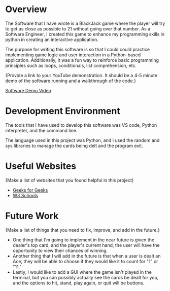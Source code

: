 # Overview

The Software that I have wrote is a BlackJack game where the player will try to get as close as possible to 21 without going over that number. As a Software Engineer, I created
this game to enhance my programming skills in python in creating an interactive application.

The purpose for writing this software is so that I could could practice implementing game logic and user interaction in a Python-based application. Additionally, it was a fun way
to reinforce basic programming principles such as loops, conditionals, list comprehension, etc.

{Provide a link to your YouTube demonstration. It should be a 4-5 minute demo of the software running and a walkthrough of the code.}

[Software Demo Video](http://youtube.link.goes.here)

# Development Environment

The tools that I have used to develop this software was VS code, Python interpreter, and the command line. 

The language used in this project was Python, and I used the random and sys libraries to manage the cards being delt and the program exit.

# Useful Websites

{Make a list of websites that you found helpful in this project}

- [Geeks for Geeks](https://www.geeksforgeeks.org/python3-tutorial/)
- [W3 Schools](https://www.w3schools.com/python/python_lists_comprehension.asp)

# Future Work

{Make a list of things that you need to fix, improve, and add in the future.}

- One thing that I'm going to implement in the near future is given the dealer's top card, and the player's current hand, the user will have the opportunity to view their 
chances of winning.
- Another thing that I will add in the future is that when a user is dealt an Ace, they will be able to choose if they would like it to count for "1" or "11."
- Lastly, I would like to add a GUI where the game isn't played in the terminal, but you can possibly actually see the cards be dealt for you, and the options to hit, stand, 
play again, or quit will be buttons.